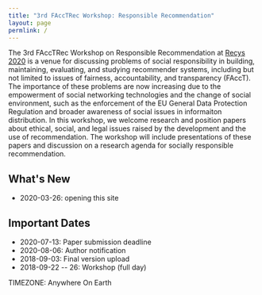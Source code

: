```yaml
---
title: "3rd FAccTRec Workshop: Responsible Recommendation"
layout: page
permlink: /
---
```


The 3rd FAccTRec Workshop on Responsible Recommendation at [Recys 2020](https://recsys.acm.org/recsys20/) is a venue for discussing problems of social responsibility in building, maintaining, evaluating, and studying recommender systems, including but not limited to issues of fairness, accountability, and transparency (FAccT).
The importance of these problems are now increasing due to the empowerment of social networking technologies and the change of social environment, such as the enforcement of the EU General Data Protection Regulation and broader awareness of social issues in informaiton distribution.
In this workshop, we welcome research and position papers about ethical, social, and legal issues raised by the development and the use of recommendation.
The workshop will include presentations of these papers and discussion on a research agenda for socially responsible recommendation.

## What's New

* 2020-03-26: opening this site

## Important Dates

* 2020-07-13: Paper submission deadline
* 2020-08-06: Author notification
* 2018-09-03: Final version upload
* 2018-09-22 -- 26: Workshop (full day)

TIMEZONE: Anywhere On Earth
